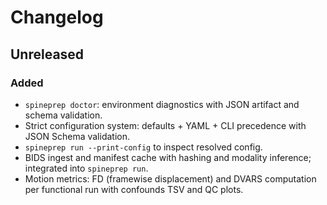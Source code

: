 # Changelog

## Unreleased

### Added

* `spineprep doctor`: environment diagnostics with JSON artifact and schema validation.
* Strict configuration system: defaults + YAML + CLI precedence with JSON Schema validation.
* `spineprep run --print-config` to inspect resolved config.
* BIDS ingest and manifest cache with hashing and modality inference; integrated into `spineprep run`.
* Motion metrics: FD (framewise displacement) and DVARS computation per functional run with confounds TSV and QC plots.
